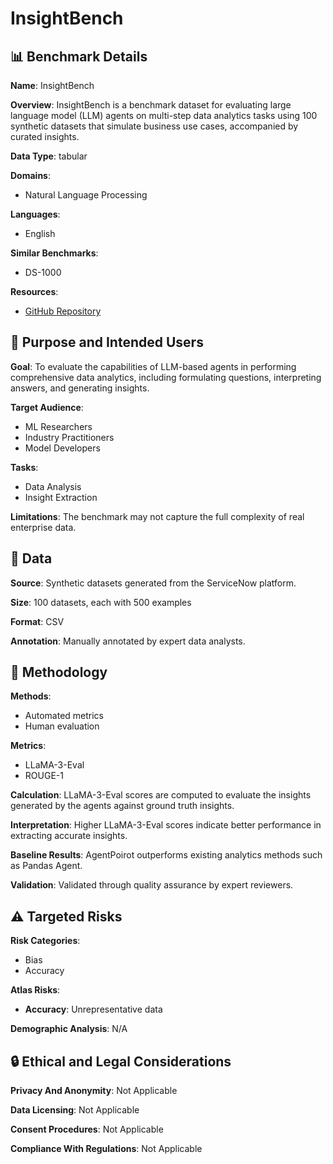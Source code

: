 # InsightBench

## 📊 Benchmark Details

**Name**: InsightBench

**Overview**: InsightBench is a benchmark dataset for evaluating large language model (LLM) agents on multi-step data analytics tasks using 100 synthetic datasets that simulate business use cases, accompanied by curated insights.

**Data Type**: tabular

**Domains**:
- Natural Language Processing

**Languages**:
- English

**Similar Benchmarks**:
- DS-1000

**Resources**:
- [GitHub Repository](https://github.com/ServiceNow/insight-bench)

## 🎯 Purpose and Intended Users

**Goal**: To evaluate the capabilities of LLM-based agents in performing comprehensive data analytics, including formulating questions, interpreting answers, and generating insights.

**Target Audience**:
- ML Researchers
- Industry Practitioners
- Model Developers

**Tasks**:
- Data Analysis
- Insight Extraction

**Limitations**: The benchmark may not capture the full complexity of real enterprise data.

## 💾 Data

**Source**: Synthetic datasets generated from the ServiceNow platform.

**Size**: 100 datasets, each with 500 examples

**Format**: CSV

**Annotation**: Manually annotated by expert data analysts.

## 🔬 Methodology

**Methods**:
- Automated metrics
- Human evaluation

**Metrics**:
- LLaMA-3-Eval
- ROUGE-1

**Calculation**: LLaMA-3-Eval scores are computed to evaluate the insights generated by the agents against ground truth insights.

**Interpretation**: Higher LLaMA-3-Eval scores indicate better performance in extracting accurate insights.

**Baseline Results**: AgentPoirot outperforms existing analytics methods such as Pandas Agent.

**Validation**: Validated through quality assurance by expert reviewers.

## ⚠️ Targeted Risks

**Risk Categories**:
- Bias
- Accuracy

**Atlas Risks**:
- **Accuracy**: Unrepresentative data

**Demographic Analysis**: N/A

## 🔒 Ethical and Legal Considerations

**Privacy And Anonymity**: Not Applicable

**Data Licensing**: Not Applicable

**Consent Procedures**: Not Applicable

**Compliance With Regulations**: Not Applicable
